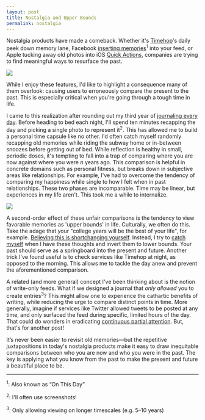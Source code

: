 ```yaml
---
layout: post
title: Nostalgia and Upper Bounds
permalink: nostalgia
---
```


Nostalgia products have made a comeback. Whether it's [Timehop](https://timehop.com)'s daily peek down memory lane, Facebook [inserting memories](https://www.facebook.com/help/1422085768088554)<sup>1</sup> into your feed, or Apple tucking away old photos into iOS [Quick Actions](https://developer.apple.com/ios/human-interface-guidelines/extensions/home-screen-actions/), companies are trying to find meaningful ways to resurface the past.

![](https://i.imgur.com/bsRwOVR.jpg)

While I enjoy these features, I'd like to highlight a consequence many of them overlook: causing users to erroneously compare the present to the past. This is especially critical when you're going through a tough time in life.

I came to this realization after rounding out my third year of [journaling every day](/small-moments). Before heading to bed each night, I'll spend ten minutes recapping the day and picking a single photo to represent it<sup>2</sup>. This has allowed me to build a personal time capsule like no other. I'd often catch myself randomly recapping old memories while riding the subway home or in-between snoozes before getting out of bed. While reflection is healthy in small, periodic doses, it's tempting to fall into a trap of comparing where you are now against where you were *n* years ago. This comparison is helpful in concrete domains such as personal fitness, but breaks down in subjective areas like relationships. For example, I've had to overcome the tendency of comparing my happiness while single to how I felt when in past relationships. These two phases are incomparable. Time may be linear, but experiences in my life aren't. This took me a while to internalize.

![](http://i.imgur.com/OrevQJp.jpg)

A second-order effect of these unfair comparisons is the tendency to view favorable memories as 'upper bounds' in life. Culturally, we often do this. Take the adage that your "college years will be the best of your life", for example. [Believing this is shortchanging yourself](https://github.com/Jasdev/jasdev.github.io/blame/c76d77c8cb92680a831f762284b80c4d6e8b418f/_posts/2015-08-31-lessons-after-school.md#L15). Instead, I try to [catch myself](http://www.insightmeditationcenter.org/books-articles/articles/mental-noting/) when I have these thoughts and invert them to lower bounds. Your past should serve as a springboard into the present and future. Another trick I've found useful is to check services like Timehop at night, as opposed to the morning. This allows me to tackle the day anew and prevent the aforementioned comparison.

A related (and more general) concept I've been thinking about is the notion of write-only feeds. What if we designed a journal that *only allowed* you to create entries<sup>3</sup>? This might allow one to experience the cathartic benefits of writing, while reducing the urge to compare distinct points in time. More generally, imagine if services like Twitter allowed tweets to be posted at any time, and only surfaced the feed during specific, limited hours of the day. That could do wonders in eradicating [continuous partial attention](https://en.wikipedia.org/wiki/Continuous_partial_attention). But, that's for another post!

It’s never been easier to revisit old memories—but the repetitive juxtapositions in today's nostalgia products make it easy to draw inequitable comparisons between who you are now and who you were in the past. The key is applying what you know from the past to make the present and future a beautiful place to be.

---

<sup>1</sup>: Also known as “On This Day”

<sup>2</sup>: I'll often use screenshots!

<sup>3</sup>: Only allowing viewing on longer timescales (e.g. 5–10 years)
